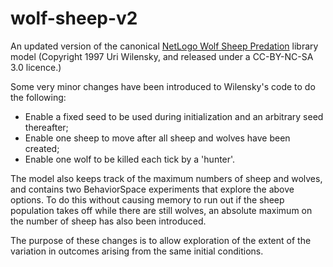 # wolf-sheep-v2
An updated version of the canonical [NetLogo Wolf Sheep Predation](http://ccl.northwestern.edu/netlogo/models/WolfSheepPredation) library model (Copyright 1997 Uri Wilensky, and released under a CC-BY-NC-SA 3.0 licence.)

Some very minor changes have been introduced to Wilensky's code to do the following:

  + Enable a fixed seed to be used during initialization and an arbitrary seed thereafter;
  + Enable one sheep to move after all sheep and wolves have been created;
  + Enable one wolf to be killed each tick by a 'hunter'.

The model also keeps track of the maximum numbers of sheep and wolves, and contains two BehaviorSpace experiments that explore the above options. To do this without causing memory to run out if the sheep population takes off while there are still wolves, an absolute maximum on the number of sheep has also been introduced.

The purpose of these changes is to allow exploration of the extent of the variation in outcomes arising from the same initial conditions.
